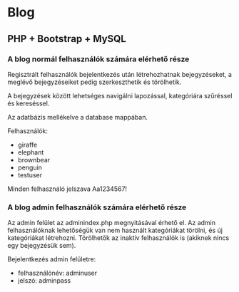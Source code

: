 # Blog

## PHP + Bootstrap + MySQL

### A blog normál felhasználók számára elérhető része

Regisztrált felhasználók bejelentkezés után létrehozhatnak bejegyzéseket, a meglévő bejegyzéseiket pedig szerkeszthetik és törölhetik.

A bejegyzések között lehetséges navigálni lapozással, kategóriára szűréssel és kereséssel.

Az adatbázis mellékelve a database mappában.

Felhasználók:

+ giraffe
+ elephant
+ brownbear
+ penguin
+ testuser

Minden felhasználó jelszava Aa1234567!

### A blog admin felhasználók számára elérhető része

Az admin felület az adminindex.php megnyitásával érhető el. Az admin felhasználóknak lehetőségük van nem használt kategóriákat törölni, és új kategóriákat létrehozni. Törölhetők az inaktív felhasználók is (akiknek nincs egy bejegyzésük sem).

Bejelentkezés admin felületre:

+ felhasználónév: adminuser
+ jelszó: adminpass
